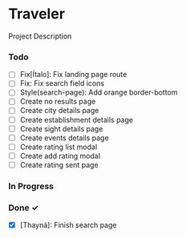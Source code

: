 # Traveler
Project Description

### Todo

- [ ] Fix[Ítalo]: Fix landing page route  
- [ ] Fix: Fix search field icons  
- [ ] Style(search-page): Add orange border-bottom  
- [ ] Create no results page  
- [ ] Create city details page  
- [ ] Create establishment details page  
- [ ] Create sight details page  
- [ ] Create events details page  
- [ ] Create rating list modal  
- [ ] Create add rating modal  
- [ ] Create rating sent page  

### In Progress


### Done ✓

- [x] [Thayná]: Finish search page  

